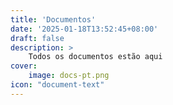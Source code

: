 ```yaml
---
title: 'Documentos'
date: '2025-01-18T13:52:45+08:00'
draft: false
description: >
    Todos os documentos estão aqui
cover:
    image: docs-pt.png
icon: "document-text"
---
```

